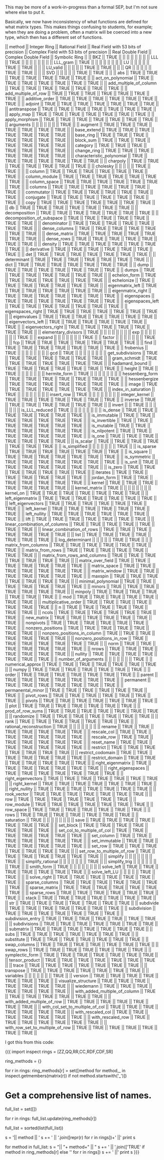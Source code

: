This may be more of a work-in-progress than a formal SEP, but I\'m not sure where else to put it.

Basically, we now have inconsistency of what functions are defined for what matrix types. This makes things confusing to students, for example; when they are doing a problem, often a matrix will be coerced into a new type, which then has a different set of functions.


|| method || Integer Ring || Rational Field || Real Field with 53 bits of precision || Complex Field with 53 bits of precision || Real Double Field || Complex Double Field || Symbolic Ring ||
|| BKZ || TRUE ||  ||  ||  ||  ||  ||  ||
|| LLL || TRUE ||  ||  ||  ||  ||  ||  ||
|| LLL_gram || TRUE ||  ||  ||  ||  ||  ||  ||
|| LU ||  ||  ||  ||  || TRUE || TRUE ||  ||
|| LU_valid ||  ||  ||  ||  || TRUE || TRUE ||  ||
|| QR ||  ||  ||  ||  || TRUE || TRUE ||  ||
|| SVD ||  ||  ||  ||  || TRUE || TRUE ||  ||
|| abs || TRUE || TRUE || TRUE || TRUE || TRUE || TRUE || TRUE ||
|| act_on_polynomial || TRUE || TRUE || TRUE || TRUE || TRUE || TRUE || TRUE ||
|| add_multiple_of_column || TRUE || TRUE || TRUE || TRUE || TRUE || TRUE || TRUE ||
|| add_multiple_of_row || TRUE || TRUE || TRUE || TRUE || TRUE || TRUE || TRUE ||
|| additive_order || TRUE || TRUE || TRUE || TRUE || TRUE || TRUE || TRUE ||
|| adjoint || TRUE || TRUE || TRUE || TRUE || TRUE || TRUE || TRUE ||
|| antitranspose || TRUE || TRUE || TRUE || TRUE || TRUE || TRUE || TRUE ||
|| apply_map || TRUE || TRUE || TRUE || TRUE || TRUE || TRUE || TRUE ||
|| apply_morphism || TRUE || TRUE || TRUE || TRUE || TRUE || TRUE || TRUE ||
|| arguments ||  ||  ||  ||  ||  ||  || TRUE ||
|| augment || TRUE || TRUE || TRUE || TRUE || TRUE || TRUE || TRUE ||
|| base_extend || TRUE || TRUE || TRUE || TRUE || TRUE || TRUE || TRUE ||
|| base_ring || TRUE || TRUE || TRUE || TRUE || TRUE || TRUE || TRUE ||
|| block_sum || TRUE || TRUE || TRUE || TRUE || TRUE || TRUE || TRUE ||
|| category || TRUE || TRUE || TRUE || TRUE || TRUE || TRUE || TRUE ||
|| change_ring || TRUE || TRUE || TRUE || TRUE || TRUE || TRUE || TRUE ||
|| characteristic_polynomial || TRUE || TRUE || TRUE || TRUE || TRUE || TRUE || TRUE ||
|| charpoly || TRUE || TRUE || TRUE || TRUE || TRUE || TRUE || TRUE ||
|| cholesky ||  ||  ||  ||  || TRUE || TRUE ||  ||
|| column || TRUE || TRUE || TRUE || TRUE || TRUE || TRUE || TRUE ||
|| column_module || TRUE || TRUE || TRUE || TRUE || TRUE || TRUE || TRUE ||
|| column_space || TRUE || TRUE || TRUE || TRUE || TRUE || TRUE || TRUE ||
|| columns || TRUE || TRUE || TRUE || TRUE || TRUE || TRUE || TRUE ||
|| commutator || TRUE || TRUE || TRUE || TRUE || TRUE || TRUE || TRUE ||
|| conjugate || TRUE || TRUE || TRUE || TRUE || TRUE || TRUE || TRUE ||
|| copy || TRUE || TRUE || TRUE || TRUE || TRUE || TRUE || TRUE ||
|| db || TRUE || TRUE || TRUE || TRUE || TRUE || TRUE || TRUE ||
|| decomposition || TRUE || TRUE || TRUE || TRUE || TRUE || TRUE || TRUE ||
|| decomposition_of_subspace || TRUE || TRUE || TRUE || TRUE || TRUE || TRUE || TRUE ||
|| denominator || TRUE || TRUE || TRUE || TRUE || TRUE || TRUE || TRUE ||
|| dense_columns || TRUE || TRUE || TRUE || TRUE || TRUE || TRUE || TRUE ||
|| dense_matrix || TRUE || TRUE || TRUE || TRUE || TRUE || TRUE || TRUE ||
|| dense_rows || TRUE || TRUE || TRUE || TRUE || TRUE || TRUE || TRUE ||
|| density || TRUE || TRUE || TRUE || TRUE || TRUE || TRUE || TRUE ||
|| derivative || TRUE || TRUE || TRUE || TRUE || TRUE || TRUE || TRUE ||
|| det || TRUE || TRUE || TRUE || TRUE || TRUE || TRUE || TRUE ||
|| determinant || TRUE || TRUE || TRUE || TRUE || TRUE || TRUE || TRUE ||
|| dict || TRUE || TRUE || TRUE || TRUE || TRUE || TRUE || TRUE ||
|| dump || TRUE || TRUE || TRUE || TRUE || TRUE || TRUE || TRUE ||
|| dumps || TRUE || TRUE || TRUE || TRUE || TRUE || TRUE || TRUE ||
|| echelon_form || TRUE || TRUE || TRUE || TRUE || TRUE || TRUE || TRUE ||
|| echelonize || TRUE || TRUE || TRUE || TRUE || TRUE || TRUE || TRUE ||
|| eigenmatrix_left || TRUE || TRUE || TRUE || TRUE || TRUE || TRUE || TRUE ||
|| eigenmatrix_right || TRUE || TRUE || TRUE || TRUE || TRUE || TRUE || TRUE ||
|| eigenspaces || TRUE || TRUE || TRUE || TRUE || TRUE || TRUE || TRUE ||
|| eigenspaces_left || TRUE || TRUE || TRUE || TRUE || TRUE || TRUE || TRUE ||
|| eigenspaces_right || TRUE || TRUE || TRUE || TRUE || TRUE || TRUE || TRUE ||
|| eigenvalues || TRUE || TRUE || TRUE || TRUE || TRUE || TRUE || TRUE ||
|| eigenvectors_left || TRUE || TRUE || TRUE || TRUE || TRUE || TRUE || TRUE ||
|| eigenvectors_right || TRUE || TRUE || TRUE || TRUE || TRUE || TRUE || TRUE ||
|| elementary_divisors || TRUE ||  ||  ||  ||  ||  ||  ||
|| exp ||  ||  ||  ||  ||  ||  || TRUE ||
|| expand ||  ||  ||  ||  ||  ||  || TRUE ||
|| factor ||  ||  ||  ||  ||  ||  || TRUE ||
|| fcp || TRUE || TRUE || TRUE || TRUE || TRUE || TRUE || TRUE ||
|| find || TRUE || TRUE || TRUE || TRUE || TRUE || TRUE || TRUE ||
|| frobenius || TRUE ||  ||  ||  ||  ||  ||  ||
|| gcd || TRUE ||  ||  ||  ||  ||  ||  ||
|| get_subdivisions || TRUE || TRUE || TRUE || TRUE || TRUE || TRUE || TRUE ||
|| gram_schmidt || TRUE || TRUE || TRUE || TRUE || TRUE || TRUE || TRUE ||
|| hadamard_bound || TRUE || TRUE || TRUE || TRUE || TRUE || TRUE || TRUE ||
|| height || TRUE || TRUE ||  ||  ||  ||  ||  ||
|| hermite_form || TRUE ||  ||  ||  ||  ||  ||  ||
|| hessenberg_form || TRUE || TRUE || TRUE || TRUE || TRUE || TRUE || TRUE ||
|| hessenbergize || TRUE || TRUE || TRUE || TRUE || TRUE || TRUE || TRUE ||
|| image || TRUE || TRUE || TRUE || TRUE || TRUE || TRUE || TRUE ||
|| index_in_saturation || TRUE ||  ||  ||  ||  ||  ||  ||
|| insert_row || TRUE ||  ||  ||  ||  ||  ||  ||
|| integer_kernel || TRUE || TRUE || TRUE || TRUE || TRUE || TRUE || TRUE ||
|| inverse || TRUE || TRUE || TRUE || TRUE || TRUE || TRUE || TRUE ||
|| invert ||  || TRUE ||  ||  ||  ||  ||  ||
|| is_LLL_reduced || TRUE ||  ||  ||  ||  ||  ||  ||
|| is_dense || TRUE || TRUE || TRUE || TRUE || TRUE || TRUE || TRUE ||
|| is_immutable || TRUE || TRUE || TRUE || TRUE || TRUE || TRUE || TRUE ||
|| is_invertible || TRUE || TRUE || TRUE || TRUE || TRUE || TRUE || TRUE ||
|| is_mutable || TRUE || TRUE || TRUE || TRUE || TRUE || TRUE || TRUE ||
|| is_nilpotent || TRUE || TRUE || TRUE || TRUE || TRUE || TRUE || TRUE ||
|| is_one || TRUE || TRUE || TRUE || TRUE || TRUE || TRUE || TRUE ||
|| is_scalar || TRUE || TRUE || TRUE || TRUE || TRUE || TRUE || TRUE ||
|| is_simplified ||  ||  ||  ||  ||  ||  || TRUE ||
|| is_sparse || TRUE || TRUE || TRUE || TRUE || TRUE || TRUE || TRUE ||
|| is_square || TRUE || TRUE || TRUE || TRUE || TRUE || TRUE || TRUE ||
|| is_symmetric || TRUE || TRUE || TRUE || TRUE || TRUE || TRUE || TRUE ||
|| is_unit || TRUE || TRUE || TRUE || TRUE || TRUE || TRUE || TRUE ||
|| is_zero || TRUE || TRUE || TRUE || TRUE || TRUE || TRUE || TRUE ||
|| iterates || TRUE || TRUE || TRUE || TRUE || TRUE || TRUE || TRUE ||
|| jordan_form || TRUE || TRUE || TRUE || TRUE || TRUE || TRUE || TRUE ||
|| kernel || TRUE || TRUE || TRUE || TRUE || TRUE || TRUE || TRUE ||
|| kernel_matrix || TRUE ||  ||  ||  ||  ||  ||  ||
|| kernel_on || TRUE || TRUE || TRUE || TRUE || TRUE || TRUE || TRUE ||
|| left_eigenmatrix || TRUE || TRUE || TRUE || TRUE || TRUE || TRUE || TRUE ||
|| left_eigenvectors || TRUE || TRUE || TRUE || TRUE || TRUE || TRUE || TRUE ||
|| left_kernel || TRUE || TRUE || TRUE || TRUE || TRUE || TRUE || TRUE ||
|| left_nullity || TRUE || TRUE || TRUE || TRUE || TRUE || TRUE || TRUE ||
|| lift || TRUE || TRUE || TRUE || TRUE || TRUE || TRUE || TRUE ||
|| linear_combination_of_columns || TRUE || TRUE || TRUE || TRUE || TRUE || TRUE || TRUE ||
|| linear_combination_of_rows || TRUE || TRUE || TRUE || TRUE || TRUE || TRUE || TRUE ||
|| list || TRUE || TRUE || TRUE || TRUE || TRUE || TRUE || TRUE ||
|| log_determinant ||  ||  ||  ||  || TRUE || TRUE ||  ||
|| matrix_from_columns || TRUE || TRUE || TRUE || TRUE || TRUE || TRUE || TRUE ||
|| matrix_from_rows || TRUE || TRUE || TRUE || TRUE || TRUE || TRUE || TRUE ||
|| matrix_from_rows_and_columns || TRUE || TRUE || TRUE || TRUE || TRUE || TRUE || TRUE ||
|| matrix_over_field || TRUE || TRUE || TRUE || TRUE || TRUE || TRUE || TRUE ||
|| matrix_space || TRUE || TRUE || TRUE || TRUE || TRUE || TRUE || TRUE ||
|| matrix_window || TRUE || TRUE || TRUE || TRUE || TRUE || TRUE || TRUE ||
|| maxspin || TRUE || TRUE || TRUE || TRUE || TRUE || TRUE || TRUE ||
|| minimal_polynomial || TRUE || TRUE || TRUE || TRUE || TRUE || TRUE || TRUE ||
|| minors || TRUE || TRUE || TRUE || TRUE || TRUE || TRUE || TRUE ||
|| minpoly || TRUE || TRUE || TRUE || TRUE || TRUE || TRUE || TRUE ||
|| mod || TRUE || TRUE || TRUE || TRUE || TRUE || TRUE || TRUE ||
|| multiplicative_order || TRUE || TRUE || TRUE || TRUE || TRUE || TRUE || TRUE ||
|| n || TRUE || TRUE || TRUE || TRUE || TRUE || TRUE || TRUE ||
|| ncols || TRUE || TRUE || TRUE || TRUE || TRUE || TRUE || TRUE ||
|| new_matrix || TRUE || TRUE || TRUE || TRUE || TRUE || TRUE || TRUE ||
|| nonpivots || TRUE || TRUE || TRUE || TRUE || TRUE || TRUE || TRUE ||
|| nonzero_positions || TRUE || TRUE || TRUE || TRUE || TRUE || TRUE || TRUE ||
|| nonzero_positions_in_column || TRUE || TRUE || TRUE || TRUE || TRUE || TRUE || TRUE ||
|| nonzero_positions_in_row || TRUE || TRUE || TRUE || TRUE || TRUE || TRUE || TRUE ||
|| norm || TRUE || TRUE || TRUE || TRUE || TRUE || TRUE || TRUE ||
|| nrows || TRUE || TRUE || TRUE || TRUE || TRUE || TRUE || TRUE ||
|| nullity || TRUE || TRUE || TRUE || TRUE || TRUE || TRUE || TRUE ||
|| number_of_arguments ||  ||  ||  ||  ||  ||  || TRUE ||
|| numerical_approx || TRUE || TRUE || TRUE || TRUE || TRUE || TRUE || TRUE ||
|| numpy || TRUE || TRUE || TRUE || TRUE || TRUE || TRUE || TRUE ||
|| order || TRUE || TRUE || TRUE || TRUE || TRUE || TRUE || TRUE ||
|| parent || TRUE || TRUE || TRUE || TRUE || TRUE || TRUE || TRUE ||
|| permanent || TRUE || TRUE || TRUE || TRUE || TRUE || TRUE || TRUE ||
|| permanental_minor || TRUE || TRUE || TRUE || TRUE || TRUE || TRUE || TRUE ||
|| pivot_rows || TRUE || TRUE || TRUE || TRUE || TRUE || TRUE || TRUE ||
|| pivots || TRUE || TRUE || TRUE || TRUE || TRUE || TRUE || TRUE ||
|| plot || TRUE || TRUE || TRUE || TRUE || TRUE || TRUE || TRUE ||
|| prod_of_row_sums || TRUE || TRUE || TRUE || TRUE || TRUE || TRUE || TRUE ||
|| randomize || TRUE || TRUE || TRUE || TRUE || TRUE || TRUE || TRUE ||
|| rank || TRUE || TRUE || TRUE || TRUE || TRUE || TRUE || TRUE ||
|| rational_reconstruction || TRUE ||  ||  ||  ||  ||  ||  ||
|| rename || TRUE || TRUE || TRUE || TRUE || TRUE || TRUE || TRUE ||
|| rescale_col || TRUE || TRUE || TRUE || TRUE || TRUE || TRUE || TRUE ||
|| rescale_row || TRUE || TRUE || TRUE || TRUE || TRUE || TRUE || TRUE ||
|| reset_name || TRUE || TRUE || TRUE || TRUE || TRUE || TRUE || TRUE ||
|| restrict || TRUE || TRUE || TRUE || TRUE || TRUE || TRUE || TRUE ||
|| restrict_codomain || TRUE || TRUE || TRUE || TRUE || TRUE || TRUE || TRUE ||
|| restrict_domain || TRUE || TRUE || TRUE || TRUE || TRUE || TRUE || TRUE ||
|| right_eigenmatrix || TRUE || TRUE || TRUE || TRUE || TRUE || TRUE || TRUE ||
|| right_eigenspaces || TRUE || TRUE || TRUE || TRUE || TRUE || TRUE || TRUE ||
|| right_eigenvectors || TRUE || TRUE || TRUE || TRUE || TRUE || TRUE || TRUE ||
|| right_kernel || TRUE || TRUE || TRUE || TRUE || TRUE || TRUE || TRUE ||
|| right_nullity || TRUE || TRUE || TRUE || TRUE || TRUE || TRUE || TRUE ||
|| rook_vector || TRUE || TRUE || TRUE || TRUE || TRUE || TRUE || TRUE ||
|| row || TRUE || TRUE || TRUE || TRUE || TRUE || TRUE || TRUE ||
|| row_module || TRUE || TRUE || TRUE || TRUE || TRUE || TRUE || TRUE ||
|| row_space || TRUE || TRUE || TRUE || TRUE || TRUE || TRUE || TRUE ||
|| rows || TRUE || TRUE || TRUE || TRUE || TRUE || TRUE || TRUE ||
|| saturation || TRUE ||  ||  ||  ||  ||  ||  ||
|| save || TRUE || TRUE || TRUE || TRUE || TRUE || TRUE || TRUE ||
|| set_block || TRUE || TRUE || TRUE || TRUE || TRUE || TRUE || TRUE ||
|| set_col_to_multiple_of_col || TRUE || TRUE || TRUE || TRUE || TRUE || TRUE || TRUE ||
|| set_column || TRUE || TRUE || TRUE || TRUE || TRUE || TRUE || TRUE ||
|| set_immutable || TRUE || TRUE || TRUE || TRUE || TRUE || TRUE || TRUE ||
|| set_row || TRUE || TRUE || TRUE || TRUE || TRUE || TRUE || TRUE ||
|| set_row_to_multiple_of_row || TRUE || TRUE || TRUE || TRUE || TRUE || TRUE || TRUE ||
|| simplify ||  ||  ||  ||  ||  ||  || TRUE ||
|| simplify_rational ||  ||  ||  ||  ||  ||  || TRUE ||
|| simplify_trig ||  ||  ||  ||  ||  ||  || TRUE ||
|| smith_form || TRUE ||  ||  ||  ||  ||  ||  ||
|| solve_left || TRUE || TRUE || TRUE || TRUE || TRUE || TRUE || TRUE ||
|| solve_left_LU ||  ||  ||  ||  || TRUE || TRUE ||  ||
|| solve_right || TRUE || TRUE || TRUE || TRUE || TRUE || TRUE || TRUE ||
|| sparse_columns || TRUE || TRUE || TRUE || TRUE || TRUE || TRUE || TRUE ||
|| sparse_matrix || TRUE || TRUE || TRUE || TRUE || TRUE || TRUE || TRUE ||
|| sparse_rows || TRUE || TRUE || TRUE || TRUE || TRUE || TRUE || TRUE ||
|| stack || TRUE || TRUE || TRUE || TRUE || TRUE || TRUE || TRUE ||
|| str || TRUE || TRUE || TRUE || TRUE || TRUE || TRUE || TRUE ||
|| subdivide || TRUE || TRUE || TRUE || TRUE || TRUE || TRUE || TRUE ||
|| subdivision || TRUE || TRUE || TRUE || TRUE || TRUE || TRUE || TRUE ||
|| subdivision_entry || TRUE || TRUE || TRUE || TRUE || TRUE || TRUE || TRUE ||
|| subdivisions || TRUE || TRUE || TRUE || TRUE || TRUE || TRUE || TRUE ||
|| submatrix || TRUE || TRUE || TRUE || TRUE || TRUE || TRUE || TRUE ||
|| subs || TRUE || TRUE || TRUE || TRUE || TRUE || TRUE || TRUE ||
|| substitute || TRUE || TRUE || TRUE || TRUE || TRUE || TRUE || TRUE ||
|| swap_columns || TRUE || TRUE || TRUE || TRUE || TRUE || TRUE || TRUE ||
|| swap_rows || TRUE || TRUE || TRUE || TRUE || TRUE || TRUE || TRUE ||
|| symplectic_form || TRUE || TRUE || TRUE || TRUE || TRUE || TRUE || TRUE ||
|| tensor_product || TRUE || TRUE || TRUE || TRUE || TRUE || TRUE || TRUE ||
|| trace || TRUE || TRUE || TRUE || TRUE || TRUE || TRUE || TRUE ||
|| transpose || TRUE || TRUE || TRUE || TRUE || TRUE || TRUE || TRUE ||
|| variables ||  ||  ||  ||  ||  ||  || TRUE ||
|| version || TRUE || TRUE || TRUE || TRUE || TRUE || TRUE || TRUE ||
|| visualize_structure || TRUE || TRUE || TRUE || TRUE || TRUE || TRUE || TRUE ||
|| wiedemann || TRUE || TRUE || TRUE || TRUE || TRUE || TRUE || TRUE ||
|| with_added_multiple_of_column || TRUE || TRUE || TRUE || TRUE || TRUE || TRUE || TRUE ||
|| with_added_multiple_of_row || TRUE || TRUE || TRUE || TRUE || TRUE || TRUE || TRUE ||
|| with_col_set_to_multiple_of_col || TRUE || TRUE || TRUE || TRUE || TRUE || TRUE || TRUE ||
|| with_rescaled_col || TRUE || TRUE || TRUE || TRUE || TRUE || TRUE || TRUE ||
|| with_rescaled_row || TRUE || TRUE || TRUE || TRUE || TRUE || TRUE || TRUE ||
|| with_row_set_to_multiple_of_row || TRUE || TRUE || TRUE || TRUE || TRUE || TRUE || TRUE ||


I got this from this code:

{{{
import inspect
rings = [ZZ,QQ,RR,CC,RDF,CDF,SR]

ring_methods = {}

for r in rings:
    ring_methods[r] = set([method for method,_ in inspect.getmembers(matrix(r)) if not method.startswith('_')])

# Get a comprehensive list of names.
full_list = set([])

for r in rings:
    full_list.update(ring_methods[r])

full_list = sorted(list(full_list))

s = '|| method || '
s += ' || '.join([repr(r) for r in rings])+' ||'
print s

for method in full_list:
    s = "|| "+ method+" || "
    s += ' || '.join(['TRUE' if method in ring_methods[r] else '' for r in rings])
    s += ' ||'
    print s
}}}

